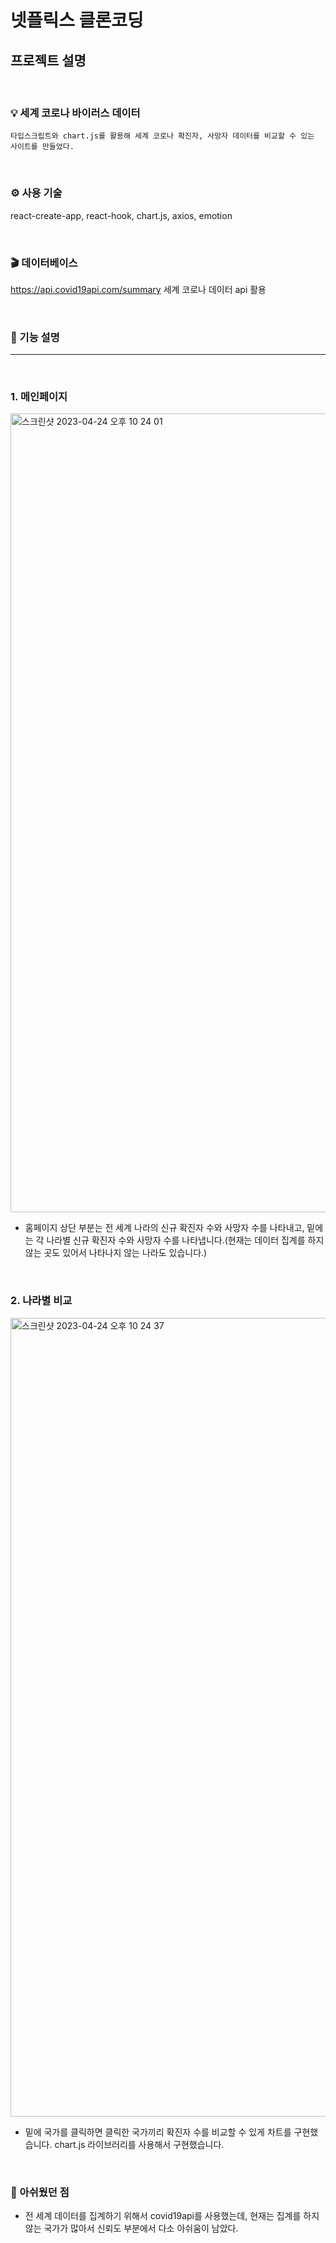# 넷플릭스 클론코딩

## 프로젝트 설명

<br>

### 💡 세계 코로나 바이러스 데이터 

```
타입스크립트와 chart.js를 활용해 세계 코로나 확진자, 사망자 데이터를 비교할 수 있는 사이트를 만들었다.
```

<br>

### ⚙️ 사용 기술
react-create-app, react-hook, chart.js, axios, emotion

<br>

### 🎬 데이터베이스
https://api.covid19api.com/summary 
세계 코로나 데이터 api 활용

<br>

### 🔎 기능 설명

<hr>

<br>

### 1. 메인페이지

<img width="1278" alt="스크린샷 2023-04-24 오후 10 24 01" src="https://user-images.githubusercontent.com/87574833/234011144-713d11ad-0273-4cbc-afed-29100c4c6243.png">

 - 홈페이지 상단 부분는 전 세계 나라의 신규 확진자 수와 사망자 수를 나타내고, 밑에는 각 나라별 신규 확진자 수와 사망자 수를 나타냅니다.(현재는 데이터 집계를 하지 않는 곳도 있어서 나타나지 않는 나라도 있습니다.)

<br>

### 2. 나라별 비교

<img width="1278" alt="스크린샷 2023-04-24 오후 10 24 37" src="https://user-images.githubusercontent.com/87574833/234012296-da56d645-84f4-444d-a6de-cef03bb84886.png">


 - 밑에 국가를 클릭하면 클릭한 국가끼리 확진자 수를 비교할 수 있게 차트를 구현했습니다. chart.js 라이브러리를 사용해서 구현했습니다.

<br>

 ### 🙁 아쉬웠던 점
 -  전 세계 데이터를 집계하기 위해서 covid19api를 사용했는데, 현재는 집계를 하지 않는 국가가 많아서 신뢰도 부분에서 다소 아쉬움이 남았다.




